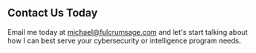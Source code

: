 ## Contact Us Today

Email me today at <michael@fulcrumsage.com> and let's start talking about how I can best serve your cybersecurity or intelligence program needs. 
